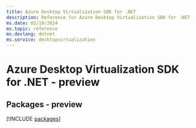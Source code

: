 ```yaml
---
title: Azure Desktop Virtualization SDK for .NET
description: Reference for Azure Desktop Virtualization SDK for .NET
ms.date: 02/19/2024
ms.topic: reference
ms.devlang: dotnet
ms.service: desktopvirtualization
---
```

# Azure Desktop Virtualization SDK for .NET - preview
## Packages - preview
[!INCLUDE [packages](desktop-virtualization-index.md)]
